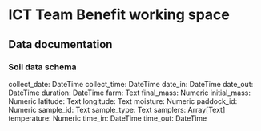 # ICT Team Benefit working space

## Data documentation

### Soil data schema
   collect_date: DateTime
   collect_time: DateTime
   date_in: DateTime
   date_out: DateTime
   duration: DateTime
   farm: Text
   final_mass: Numeric
   initial_mass: Numeric
   latitude: Text
   longitude: Text
   moisture: Numeric
   paddock_id: Numeric
   sample_id: Text
   sample_type: Text
   samplers: Array[Text]
   temperature: Numeric
   time_in: DateTime
   time_out: DateTime
